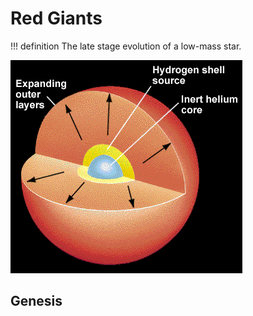 <!--Contributors: Khang-->
# Red Giants
!!! definition
    The late stage evolution of a low-mass star.

![](../../assets/stars/red-giant.png)

## Genesis
